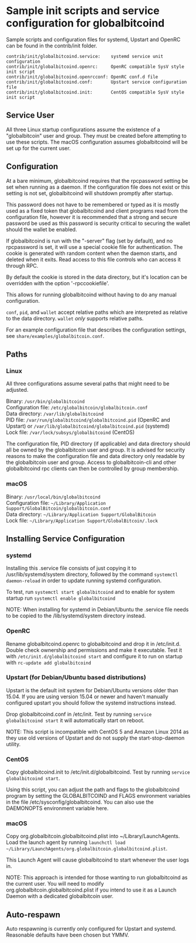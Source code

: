 Sample init scripts and service configuration for globalbitcoind
==========================================================

Sample scripts and configuration files for systemd, Upstart and OpenRC
can be found in the contrib/init folder.

    contrib/init/globalbitcoind.service:    systemd service unit configuration
    contrib/init/globalbitcoind.openrc:     OpenRC compatible SysV style init script
    contrib/init/globalbitcoind.openrcconf: OpenRC conf.d file
    contrib/init/globalbitcoind.conf:       Upstart service configuration file
    contrib/init/globalbitcoind.init:       CentOS compatible SysV style init script

Service User
---------------------------------

All three Linux startup configurations assume the existence of a "globalbitcoin" user
and group.  They must be created before attempting to use these scripts.
The macOS configuration assumes globalbitcoind will be set up for the current user.

Configuration
---------------------------------

At a bare minimum, globalbitcoind requires that the rpcpassword setting be set
when running as a daemon.  If the configuration file does not exist or this
setting is not set, globalbitcoind will shutdown promptly after startup.

This password does not have to be remembered or typed as it is mostly used
as a fixed token that globalbitcoind and client programs read from the configuration
file, however it is recommended that a strong and secure password be used
as this password is security critical to securing the wallet should the
wallet be enabled.

If globalbitcoind is run with the "-server" flag (set by default), and no rpcpassword is set,
it will use a special cookie file for authentication. The cookie is generated with random
content when the daemon starts, and deleted when it exits. Read access to this file
controls who can access it through RPC.

By default the cookie is stored in the data directory, but it's location can be overridden
with the option '-rpccookiefile'.

This allows for running globalbitcoind without having to do any manual configuration.

`conf`, `pid`, and `wallet` accept relative paths which are interpreted as
relative to the data directory. `wallet` *only* supports relative paths.

For an example configuration file that describes the configuration settings,
see `share/examples/globalbitcoin.conf`.

Paths
---------------------------------

### Linux

All three configurations assume several paths that might need to be adjusted.

Binary:              `/usr/bin/globalbitcoind`  
Configuration file:  `/etc/globalbitcoin/globalbitcoin.conf`  
Data directory:      `/var/lib/globalbitcoind`  
PID file:            `/var/run/globalbitcoind/globalbitcoind.pid` (OpenRC and Upstart) or `/var/lib/globalbitcoind/globalbitcoind.pid` (systemd)  
Lock file:           `/var/lock/subsys/globalbitcoind` (CentOS)  

The configuration file, PID directory (if applicable) and data directory
should all be owned by the globalbitcoin user and group.  It is advised for security
reasons to make the configuration file and data directory only readable by the
globalbitcoin user and group.  Access to globalbitcoin-cli and other globalbitcoind rpc clients
can then be controlled by group membership.

### macOS

Binary:              `/usr/local/bin/globalbitcoind`  
Configuration file:  `~/Library/Application Support/GlobalBitcoin/globalbitcoin.conf`  
Data directory:      `~/Library/Application Support/GlobalBitcoin`  
Lock file:           `~/Library/Application Support/GlobalBitcoin/.lock`  

Installing Service Configuration
-----------------------------------

### systemd

Installing this .service file consists of just copying it to
/usr/lib/systemd/system directory, followed by the command
`systemctl daemon-reload` in order to update running systemd configuration.

To test, run `systemctl start globalbitcoind` and to enable for system startup run
`systemctl enable globalbitcoind`

NOTE: When installing for systemd in Debian/Ubuntu the .service file needs to be copied to the /lib/systemd/system directory instead.

### OpenRC

Rename globalbitcoind.openrc to globalbitcoind and drop it in /etc/init.d.  Double
check ownership and permissions and make it executable.  Test it with
`/etc/init.d/globalbitcoind start` and configure it to run on startup with
`rc-update add globalbitcoind`

### Upstart (for Debian/Ubuntu based distributions)

Upstart is the default init system for Debian/Ubuntu versions older than 15.04. If you are using version 15.04 or newer and haven't manually configured upstart you should follow the systemd instructions instead.

Drop globalbitcoind.conf in /etc/init.  Test by running `service globalbitcoind start`
it will automatically start on reboot.

NOTE: This script is incompatible with CentOS 5 and Amazon Linux 2014 as they
use old versions of Upstart and do not supply the start-stop-daemon utility.

### CentOS

Copy globalbitcoind.init to /etc/init.d/globalbitcoind. Test by running `service globalbitcoind start`.

Using this script, you can adjust the path and flags to the globalbitcoind program by
setting the GLOBALBITCOIND and FLAGS environment variables in the file
/etc/sysconfig/globalbitcoind. You can also use the DAEMONOPTS environment variable here.

### macOS

Copy org.globalbitcoin.globalbitcoind.plist into ~/Library/LaunchAgents. Load the launch agent by
running `launchctl load ~/Library/LaunchAgents/org.globalbitcoin.globalbitcoind.plist`.

This Launch Agent will cause globalbitcoind to start whenever the user logs in.

NOTE: This approach is intended for those wanting to run globalbitcoind as the current user.
You will need to modify org.globalbitcoin.globalbitcoind.plist if you intend to use it as a
Launch Daemon with a dedicated globalbitcoin user.

Auto-respawn
-----------------------------------

Auto respawning is currently only configured for Upstart and systemd.
Reasonable defaults have been chosen but YMMV.
